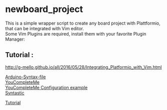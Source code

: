 # newboard_project
This is a simple wrapper script to create any board project with Plattformio, that can be integrated with Vim editor.  
Some Vim Plugins are required, install them with your favorite Plugin Manager:

## Tutorial :
http://g-mello.github.io/all/2016/05/28/Integrating_Platformio_with_Vim.html

[Arduino-Syntax-file]( https://github.com/vim-scripts/Arduino-syntax-file)  
[YouCompleteMe](https://github.com/vim-scripts/Arduino-syntax-file)  
[YouCompleteMe Configuration example](https://gist.github.com/ajford/f551b2b6fd4d6b6e1ef2 )  
[Syntastic](https://github.com/scrooloose/syntastic )  

[Tutorial](
http://g-mello.github.io/all/2016/05/28/Integrating_Platformio_with_Vim.html )


